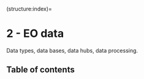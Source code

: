 (structure:index)=
# 2 - EO data

Data types, data bases, data hubs, data processing.

## Table of contents

```{tableofcontents}
```